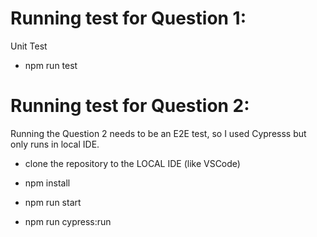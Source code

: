 # Running test for Question 1:

Unit Test

- npm run test

# Running test for Question 2:

Running the Question 2 needs to be an E2E test, so I used Cypresss but only runs in local IDE.

- clone the repository to the LOCAL IDE (like VSCode)

- npm install

- npm run start

- npm run cypress:run

